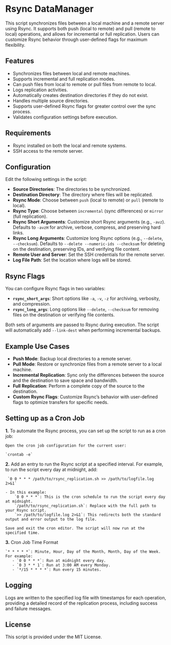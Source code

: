 # Rsync DataManager

This script synchronizes files between a local machine and a remote server using Rsync. It supports both push (local to remote) and pull (remote to local) operations, and allows for incremental or full replication. Users can customize Rsync behavior through user-defined flags for maximum flexibility.

## Features

- Synchronizes files between local and remote machines.
- Supports incremental and full replication modes.
- Can push files from local to remote or pull files from remote to local.
- Logs replication activities.
- Automatically creates destination directories if they do not exist.
- Handles multiple source directories.
- Supports user-defined Rsync flags for greater control over the sync process.
- Validates configuration settings before execution.

## Requirements

- Rsync installed on both the local and remote systems.
- SSH access to the remote server.

## Configuration

Edit the following settings in the script:

- **Source Directories**: The directories to be synchronized.
- **Destination Directory**: The directory where files will be replicated.
- **Rsync Mode**: Choose between `push` (local to remote) or `pull` (remote to local).
- **Rsync Type**: Choose between `incremental` (sync differences) or `mirror` (full replication).
- **Rsync Short Arguments**: Customize short Rsync arguments (e.g., `-avz`). Defaults to `-avzH` for archive, verbose, compress, and preserving hard links.
- **Rsync Long Arguments**: Customize long Rsync options (e.g., `--delete`, `--checksum`). Defaults to `--delete --numeric-ids --checksum` for deleting on the destination, preserving IDs, and verifying file content.
- **Remote User and Server**: Set the SSH credentials for the remote server.
- **Log File Path**: Set the location where logs will be stored.

## Rsync Flags

You can configure Rsync flags in two variables:

- **`rsync_short_args`**: Short options like `-a`, `-v`, `-z` for archiving, verbosity, and compression.
- **`rsync_long_args`**: Long options like `--delete`, `--checksum` for removing files on the destination or verifying file contents.

Both sets of arguments are passed to Rsync during execution. The script will automatically add `--link-dest` when performing incremental backups.

## Example Use Cases

- **Push Mode**: Backup local directories to a remote server.
- **Pull Mode**: Restore or synchronize files from a remote server to a local machine.
- **Incremental Replication**: Sync only the differences between the source and the destination to save space and bandwidth.
- **Full Replication**: Perform a complete copy of the source to the destination.
- **Custom Rsync Flags**: Customize Rsync’s behavior with user-defined flags to optimize transfers for specific needs.

## Setting up as a Cron Job

**1.** To automate the Rsync process, you can set up the script to run as a cron job:

    Open the cron job configuration for the current user:
    
    `crontab -e`

**2.** Add an entry to run the Rsync script at a specified interval. For example, to run the script every day at midnight, add:
  
     `0 0 * * * /path/to/rsync_replication.sh >> /path/to/logfile.log 2>&1`

    - In this example:
        `0 0 * * *`: This is the cron schedule to run the script every day at midnight.
        `/path/to/rsync_replication.sh`: Replace with the full path to your Rsync script.
        `>> /path/to/logfile.log 2>&1`: This redirects both the standard output and error output to the log file.

    Save and exit the cron editor. The script will now run at the specified time.

**3.** Cron Job Time Format

    `* * * * *`: Minute, Hour, Day of the Month, Month, Day of the Week.
    For example:
       - `0 0 * * *`: Run at midnight every day.
       - `0 3 * * 1`: Run at 3:00 AM every Monday.
       - `*/15 * * * *`: Run every 15 minutes.

## Logging

Logs are written to the specified log file with timestamps for each operation, providing a detailed record of the replication process, including success and failure messages.

## License

This script is provided under the MIT License.
